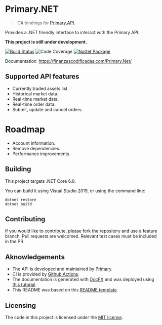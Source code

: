 # Primary.NET
> C# bindings for [Primary.API](http://api.primary.com.ar).

Provides a .NET friendly interface to interact with the Primary API. 

**This project is still under development.**

[![Build Status](https://github.com/naicigam/Primary.Net/workflows/CI%20Build/badge.svg)](https://github.com/naicigam/Primary.Net/actions)
![Code Coverage](https://img.shields.io/badge/Code%20Coverage-78%25-success?style=flat)
[![NuGet Package](https://buildstats.info/nuget/Primary.Net?includePreReleases=true)](https://www.nuget.org/packages/Primary.Net/)

Documentation: https://finanzascodificadas.com/Primary.Net/

## Supported API features
- Currently traded assets list.
- Historical market data.
- Real-time market data.
- Real-time order data.
- Submit, update and cancel orders.

# Roadmap
- Account information.
- Remove dependencies.
- Performance improvements.

## Building

This project targets .NET Core 6.0. 

You can build it using Visual Studio 2019, or using the command line:

```shell
dotnet restore
dotnet build
```

## Contributing

If you would like to contribute, please fork the repository and use a feature branch. Pull requests are welcomed.
Relevant test cases must be included in the PR.

## Aknowledgements
- The API is developed and maintained by [Primary](http://www.primary.com.ar).
- CI is provided by [Github Actions](https://github.com/features/actions).
- The documentation is generated with [DocFX](https://dotnet.github.io/docfx/) and was deployed using [this tutorial](https://blog.taranissoftware.com/document-your-net-code-with-docfx-and-github-actions).
- This README was based on this [README template](https://github.com/jehna/readme-best-practices).

## Licensing

The code in this project is licensed under the [MIT license](https://choosealicense.com/licenses/mit/). 
